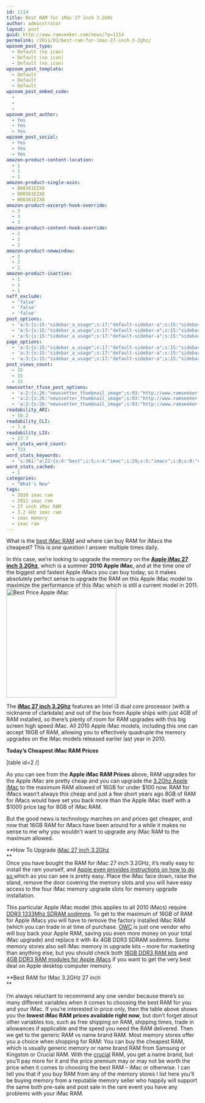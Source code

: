 ```yaml
---
id: 1114
title: Best RAM for iMac 27 inch 3.2GHz
author: adminstrator
layout: post
guid: http://www.ramseeker.com/news/?p=1114
permalink: /2011/03/best-ram-for-imac-27-inch-3-2ghz/
wpzoom_post_type:
  - Default (no icon)
  - Default (no icon)
  - Default (no icon)
wpzoom_post_template:
  - Default
  - Default
  - Default
wpzoom_post_embed_code:
  - 
  - 
  - 
wpzoom_post_author:
  - Yes
  - Yes
  - Yes
wpzoom_post_social:
  - Yes
  - Yes
  - Yes
amazon-product-content-location:
  - 1
  - 1
  - 1
amazon-product-single-asin:
  - B00361EZX8
  - B00361EZX8
  - B00361EZX8
amazon-product-excerpt-hook-override:
  - 3
  - 3
  - 3
amazon-product-content-hook-override:
  - 2
  - 2
  - 2
amazon-product-newwindow:
  - 2
  - 2
  - 2
amazon-product-isactive:
  - 1
  - 1
  - 1
naff_exclude:
  - 'false'
  - 'false'
  - 'false'
post_options:
  - 'a:5:{s:15:"sidebar_a_usage";s:17:"default-sidebar-a";s:15:"sidebar_b_usage";s:17:"default-sidebar-b";s:9:"hwa_usage";s:17:"default-headerbar";s:8:"ad_above";s:0:"";s:8:"ad_below";s:0:"";}'
  - 'a:5:{s:15:"sidebar_a_usage";s:17:"default-sidebar-a";s:15:"sidebar_b_usage";s:17:"default-sidebar-b";s:9:"hwa_usage";s:17:"default-headerbar";s:8:"ad_above";s:0:"";s:8:"ad_below";s:0:"";}'
  - 'a:5:{s:15:"sidebar_a_usage";s:17:"default-sidebar-a";s:15:"sidebar_b_usage";s:17:"default-sidebar-b";s:9:"hwa_usage";s:17:"default-headerbar";s:8:"ad_above";s:0:"";s:8:"ad_below";s:0:"";}'
page_options:
  - 'a:3:{s:15:"sidebar_a_usage";s:17:"default-sidebar-a";s:15:"sidebar_b_usage";s:17:"default-sidebar-b";s:9:"hwa_usage";s:17:"default-headerbar";}'
  - 'a:3:{s:15:"sidebar_a_usage";s:17:"default-sidebar-a";s:15:"sidebar_b_usage";s:17:"default-sidebar-b";s:9:"hwa_usage";s:17:"default-headerbar";}'
  - 'a:3:{s:15:"sidebar_a_usage";s:17:"default-sidebar-a";s:15:"sidebar_b_usage";s:17:"default-sidebar-b";s:9:"hwa_usage";s:17:"default-headerbar";}'
post_views_count:
  - 15
  - 15
  - 15
newssetter_tfuse_post_options:
  - 'a:2:{s:26:"newssetter_thumbnail_image";s:93:"http://www.ramseeker.com/wp-content/uploads/2011/03/Screen-shot-2011-03-22-at-4.10.30-PM1.png";s:24:"newssetter_disable_image";s:4:"true";}'
  - 'a:2:{s:26:"newssetter_thumbnail_image";s:93:"http://www.ramseeker.com/wp-content/uploads/2011/03/Screen-shot-2011-03-22-at-4.10.30-PM1.png";s:24:"newssetter_disable_image";s:4:"true";}'
  - 'a:2:{s:26:"newssetter_thumbnail_image";s:93:"http://www.ramseeker.com/wp-content/uploads/2011/03/Screen-shot-2011-03-22-at-4.10.30-PM1.png";s:24:"newssetter_disable_image";s:4:"true";}'
readability_ARI:
  - 10.2
readability_CLI:
  - 7.4
readability_LIX:
  - 27.7
word_stats_word_count:
  - 723
word_stats_keywords:
  - 's:361:"a:22:{s:4:"best";i:5;s:4:"imac";i:29;s:5:"imacs";i:8;s:8:"cheapest";i:3;s:7:"upgrade";i:9;s:6:"memory";i:13;s:5:"apple";i:16;s:4:"inch";i:5;s:4:"2ghz";i:6;i:2010;i:4;s:5:"model";i:3;s:4:"just";i:3;s:8:"upgrades";i:3;s:4:"16gb";i:5;s:6:"prices";i:4;s:7:"maximum";i:3;s:5:"price";i:4;s:4:"easy";i:3;s:4:"ddr3";i:4;s:6:"stores";i:3;s:4:"name";i:3;s:5:"brand";i:3;}";'
word_stats_cached:
  - 1
categories:
  - "What's New"
tags:
  - 2010 imac ram
  - 2011 imac ram
  - 27 inch iMac RAM
  - 3.2 GHz imac ram
  - imac memory
  - imac ram
---
```

<div style="float: right; margin-right: 5px;">
</div>

<div style="float: right; margin-right: 5px;">
  </p>
</div>

<div style="float: right; margin-right: 5px;">
</div>

What is the [best iMac RAM][1] and where can buy RAM for iMacs the cheapest? This is one question I answer multiple times daily.

In this case, we&#8217;re looking to upgrade the memory on the **[Apple iMac 27 inch 3.2Ghz][2]**, which is a summer **2010 Apple iMac**, and at the time one of the biggest and fastest Apple iMacs you can buy today, so it makes absolutely perfect sense to upgrade the RAM on this Apple iMac model to maximize the performance of this iMac which is still a current model in 2011.  
[<img class="alignnone size-full wp-image-1107" title="Cheapest Apple iMac" src="http://www.ramseeker.com/wp-content/uploads/2011/03/Screen-shot-2011-03-22-at-4.10.30-PM1.png" alt="Best Price Apple iMac" width="288" height="286" />][2]

The **[iMac 27 inch 3.2Ghz][2]** features an Intel i3 dual core processor (with a nickname of clarkdale) and out of the box from Apple ships with just 4GB of RAM installed, so there&#8217;s plenty of room for RAM upgrades with this big screen high speed iMac. All 2010 Apple iMac models, including this one can accept 16GB of RAM, allowing you to effectively quadruple the memory upgrades on the iMac models released earlier last year in 2010.

**Today&#8217;s Cheapest iMac RAM Prices**

[table id=2 /]

<!-- BEGIN Ramseeker Remote ! code, copyright Ramseeker.com.-->

  
<!--End Ramseeker Remote! Copyright © 1997-2004 Ramseeker Inc.-->

As you can see from the **Apple iMac RAM Prices** above, RAM upgrades for the Apple iMac are pretty cheap and you can upgrade the [3.2Ghz Apple iMac][2] to the maximum RAM allowed of 16GB for under $100 now. RAM for iMacs wasn&#8217;t always this cheap and just a few short years ago 8GB of RAM for iMacs would have set you back more than the Apple iMac itself with a $1000 price tag for 8GB of iMac RAM.

But the good news is technology marches on and prices get cheaper, and now that 16GB RAM for iMacs have been around for a while it makes no sense to me why you wouldn&#8217;t want to upgrade any iMac RAM to the maximum allowed.

**How To Upgrade [iMac 27 inch 3.2Ghz][2]  
**  
Once you have bought the RAM for iMac 27 inch 3.2GHz, it&#8217;s really easy to install the ram yourself, and [Apple even provides instructions on how to do so ][3] which as you can see is pretty easy. Place the iMac face down, raise the stand, remove the door covering the memory slots and you will have easy access to the four iMac memory upgrade slots for memory upgrade installation.

This particular Apple iMac model (this applies to all 2010 iMacs) require [DDR3 1333Mhz SDRAM sodimms][4]. To get to the maximum of 16GB of RAM for Apple iMacs you will have to remove the factory installed iMac RAM (which you can trade in at time of purchase. [OWC][5] is just one vendor who will buy back your Apple RAM, saving you even more money on your total iMac upgrade) and replace it with 4x 4GB DDR3 SDRAM sodimms. Some memory stores also sell iMac memory in upgrade kits &#8211; more for marketing than anything else, but you should check both [16GB DDR3 RAM kits][6] and [4GB DDR3 RAM modules for Apple iMacs][7] if you want to get the very best deal on Apple desktop computer memory.

**Best RAM for IMac 3.2GHz 27 inch  
**

I&#8217;m always reluctant to recommend any one vendor because there&#8217;s so many different variables when it comes to choosing the best RAM for you and your iMac. If you&#8217;re interested in price only, then the table above shows you the **lowest iMac RAM prices available right now**, but don&#8217;t forget about other variables too, such as free shipping on RAM, shipping times, trade in allowances if applicable and the speed you need the RAM delivered. Then we get to the generic RAM vs name brand RAM. Most memory stores offer you a choice when shopping for RAM: You can buy the cheapest RAM, which is usually generic memory or name brand RAM from Samsung or Kingston or Crucial RAM. With the [crucial][8] RAM, you get a name brand, but you&#8217;ll pay more for it and the price premium may or may not be worth the price when it comes to choosing the best RAM &#8211; iMac or otherwise. I can tell you that if you buy RAM from any of the memory stores I list here you&#8217;ll be buying memory from a reputable memory seller who happily will support the same both pre-sale and post sale in the rare event you have any problems with your iMac RAM.

 [1]: http://www.ramseeker.com
 [2]: http://www.amazon.com/gp/product/B00361EZX8/ref=as_li_ss_tl?ie=UTF8&tag=ramseeker-20&linkCode=as2&camp=1789&creative=390957&creativeASIN=B00361EZX8
 [3]: http://support.apple.com/kb/HT1423#1
 [4]: http://www.ramseeker.com/memory/iMac_(DDR3_1333)/
 [5]: http://www.ramseeker.com/OWC
 [6]: http://www.ramseeker.com/memory/iMac_KITS_(DDR3_1333)-16gb/
 [7]: http://www.ramseeker.com/memory/iMac_(DDR3_1333)-4gb/
 [8]: http://www.ramseeker.com/crucial